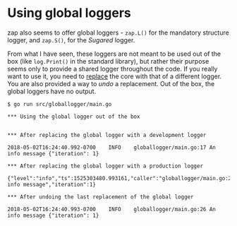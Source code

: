# Using global loggers

zap also seems to offer global loggers - `zap.L()` for the mandatory structure logger, and `zap.S()`, for the _Sugared_ logger.

From what I have seen, these loggers are not meant to be used out of the box (like `log.Print()` in the standard library), but rather their purpose seems only to provide a shared logger throughout the code. If you really want to use it, you need to [replace](https://godoc.org/go.uber.org/zap#ReplaceGlobals) the core with that of a different logger. You are also provided a way to _undo_ a replacement. Out of the box, the global loggers have no output.

```console
$ go run src/globallogger/main.go

*** Using the global logger out of the box


*** After replacing the global logger with a development logger

2018-05-02T16:24:40.992-0700    INFO    globallogger/main.go:17 An info message {"iteration": 1}

*** After replacing the global logger with a production logger

{"level":"info","ts":1525303480.993161,"caller":"globallogger/main.go:22","msg":"An info message","iteration":1}

*** After undoing the last replacement of the global logger

2018-05-02T16:24:40.993-0700    INFO    globallogger/main.go:26 An info message {"iteration": 1}
```


